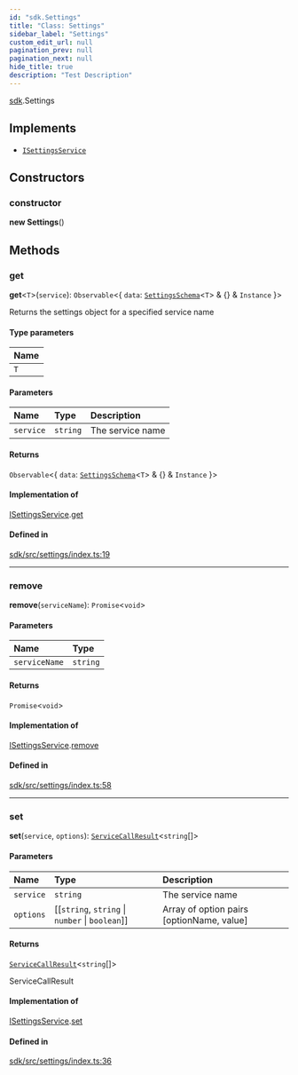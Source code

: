 ```yaml
---
id: "sdk.Settings"
title: "Class: Settings"
sidebar_label: "Settings"
custom_edit_url: null
pagination_prev: null
pagination_next: null
hide_title: true
description: "Test Description"
---
```


[sdk](../namespaces/sdk.md).Settings

## Implements

- [`ISettingsService`](../interfaces/sdk.ISettingsService.md)

## Constructors

### constructor

**new Settings**()

## Methods

### get

**get**<`T`\>(`service`): `Observable`<{ `data`: [`SettingsSchema`](../interfaces/sdk.SettingsSchema.md)<`T`\> & {} & `Instance` }\>

Returns the settings object for a specified service name

#### Type parameters

| Name |
| :--- |
| `T`  |

#### Parameters

| Name      | Type     | Description      |
| :-------- | :------- | :--------------- |
| `service` | `string` | The service name |

#### Returns

`Observable`<{ `data`: [`SettingsSchema`](../interfaces/sdk.SettingsSchema.md)<`T`\> & {} & `Instance` }\>

#### Implementation of

[ISettingsService](../interfaces/sdk.ISettingsService.md).[get](../interfaces/sdk.ISettingsService.md#get)

#### Defined in

[sdk/src/settings/index.ts:19](https://github.com/AKASHAorg/akasha-framework/blob/d370b59a/sdk/src/settings/index.ts#L19)

---

### remove

**remove**(`serviceName`): `Promise`<`void`\>

#### Parameters

| Name          | Type     |
| :------------ | :------- |
| `serviceName` | `string` |

#### Returns

`Promise`<`void`\>

#### Implementation of

[ISettingsService](../interfaces/sdk.ISettingsService.md).[remove](../interfaces/sdk.ISettingsService.md#remove)

#### Defined in

[sdk/src/settings/index.ts:58](https://github.com/AKASHAorg/akasha-framework/blob/d370b59a/sdk/src/settings/index.ts#L58)

---

### set

**set**(`service`, `options`): [`ServiceCallResult`](../namespaces/sdk.md#servicecallresult)<`string`[]\>

#### Parameters

| Name      | Type                                            | Description                               |
| :-------- | :---------------------------------------------- | :---------------------------------------- |
| `service` | `string`                                        | The service name                          |
| `options` | [[`string`, `string` \| `number` \| `boolean`]] | Array of option pairs [optionName, value] |

#### Returns

[`ServiceCallResult`](../namespaces/sdk.md#servicecallresult)<`string`[]\>

ServiceCallResult

#### Implementation of

[ISettingsService](../interfaces/sdk.ISettingsService.md).[set](../interfaces/sdk.ISettingsService.md#set)

#### Defined in

[sdk/src/settings/index.ts:36](https://github.com/AKASHAorg/akasha-framework/blob/d370b59a/sdk/src/settings/index.ts#L36)
